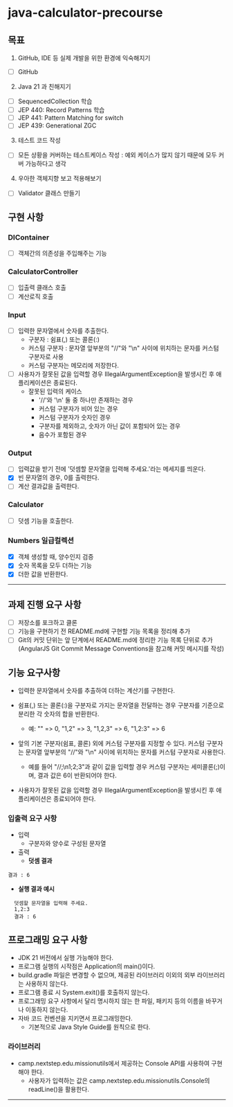 # java-calculator-precourse

## 목표
1. GitHub, IDE 등 실제 개발을 위한 환경에 익숙해지기
- [ ] GitHub
2. Java 21 과 친해지기
- [ ] SequencedCollection 학습
- [ ] JEP 440: Record Patterns 학습
- [ ] JEP 441: Pattern Matching for switch
- [ ] JEP 439: Generational ZGC
3. 테스트 코드 작성
- [ ] 모든 상황을 커버하는 테스트케이스 작성 : 예외 케이스가 많지 않기 때문에 모두 커버 가능하다고 생각
4. 우아한 객체지향 보고 적용해보기
- [ ] Validator 클래스 만들기

## 구현 사항

### DIContainer
- [ ] 객체간의 의존성을 주입해주는 기능

### CalculatorController
- [ ] 입출력 클래스 호출
- [ ] 계산로직 호출

### Input
- [ ] 입력한 문자열에서 숫자를 추출한다.
    * 구분자 : 쉼표(,) 또는 콜론(:)
    * 커스텀 구분자 : 문자열 앞부분의 "//"와 "\n" 사이에 위치하는 문자를 커스텀 구분자로 사용
    * 커스텀 구분자는 메모리에 저장한다.
- [ ] 사용자가 잘못된 값을 입력할 경우 IllegalArgumentException을 발생시킨 후 애플리케이션은 종료된다.
    * 잘못된 입력의 케이스
      * '//'와 '\\n' 둘 중 하나만 존재하는 경우
      * 커스텀 구분자가 비어 있는 경우
      * 커스텀 구분자가 숫자인 경우
      * 구분자를 제외하고, 숫자가 아닌 값이 포함되어 있는 경우
      * 음수가 포함된 경우
### Output
- [ ] 입력값을 받기 전에 '덧셈할 문자열을 입력해 주세요.'라는 메세지를 띄운다.
- [x] 빈 문자열의 경우, 0를 출력한다.
- [ ] 계산 결과값을 출력한다.

### Calculator
- [ ] 덧셈 기능을 호출한다.

### Numbers 일급컬렉션
- [x] 객체 생성할 때, 양수인지 검증
- [x] 숫자 목록을 모두 더하는 기능
- [x] 더한 값을 반환한다.

---

## 과제 진행 요구 사항
- [ ] 저장소를 포크하고 클론
- [ ] 기능을 구현하기 전 README.md에 구현할 기능 목록을 정리해 추가
- [ ] Git의 커밋 단위는 앞 단계에서 README.md에 정리한 기능 목록 단위로 추가 (AngularJS Git Commit Message Conventions을 참고해 커밋 메시지를 작성)

## 기능 요구사항
* 입력한 문자열에서 숫자를 추출하여 더하는 계산기를 구현한다.

* 쉼표(,) 또는 콜론(:)을 구분자로 가지는 문자열을 전달하는 경우 구분자를 기준으로 분리한 각 숫자의 합을 반환한다.
  * 예: "" => 0, "1,2" => 3, "1,2,3" => 6, "1,2:3" => 6 
* 앞의 기본 구분자(쉼표, 콜론) 외에 커스텀 구분자를 지정할 수 있다. 커스텀 구분자는 문자열 앞부분의 "//"와 "\n" 사이에 위치하는 문자를 커스텀 구분자로 사용한다.
  * 예를 들어 "//;\n1;2;3"과 같이 값을 입력할 경우 커스텀 구분자는 세미콜론(;)이며, 결과 값은 6이 반환되어야 한다. 
* 사용자가 잘못된 값을 입력할 경우 IllegalArgumentException을 발생시킨 후 애플리케이션은 종료되어야 한다.

### 입출력 요구 사항
* 입력 
  * 구분자와 양수로 구성된 문자열 
* 출력 
  * **덧셈 결과** 
```
결과 : 6 
```
  * **실행 결과 예시**

```
  덧셈할 문자열을 입력해 주세요.
  1,2:3
  결과 : 6
```

## 프로그래밍 요구 사항
- JDK 21 버전에서 실행 가능해야 한다. 
- 프로그램 실행의 시작점은 Application의 main()이다. 
- build.gradle 파일은 변경할 수 없으며, 제공된 라이브러리 이외의 외부 라이브러리는 사용하지 않는다. 
- 프로그램 종료 시 System.exit()를 호출하지 않는다.
- 프로그래밍 요구 사항에서 달리 명시하지 않는 한 파일, 패키지 등의 이름을 바꾸거나 이동하지 않는다. 
- 자바 코드 컨벤션을 지키면서 프로그래밍한다. 
  - 기본적으로 Java Style Guide를 원칙으로 한다.

### 라이브러리
* camp.nextstep.edu.missionutils에서 제공하는 Console API를 사용하여 구현해야 한다.
  * 사용자가 입력하는 값은 camp.nextstep.edu.missionutils.Console의 readLine()을 활용한다.


---

